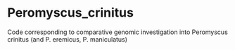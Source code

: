 # Peromyscus_crinitus
Code corresponding to comparative genomic investigation into Peromyscus crinitus (and P. eremicus, P. maniculatus)
